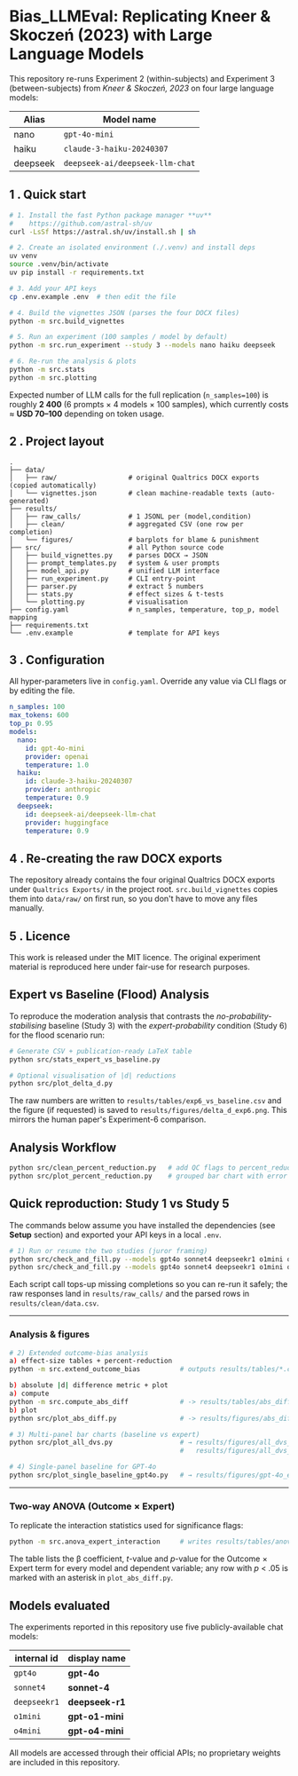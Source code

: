 # Bias_LLMEval: Replicating Kneer & Skoczeń (2023) with Large Language Models

This repository re-runs Experiment 2 (within-subjects) and Experiment 3 (between-subjects) from *Kneer & Skoczeń, 2023* on four large language models:

| Alias | Model name |
|-------|------------|
| nano  | `gpt-4o-mini` |
| haiku | `claude-3-haiku-20240307` |
| deepseek | `deepseek-ai/deepseek-llm-chat` |

## 1 . Quick start

```bash
# 1. Install the fast Python package manager **uv**
#    https://github.com/astral-sh/uv
curl -LsSf https://astral.sh/uv/install.sh | sh

# 2. Create an isolated environment (./.venv) and install deps
uv venv
source .venv/bin/activate
uv pip install -r requirements.txt

# 3. Add your API keys
cp .env.example .env  # then edit the file

# 4. Build the vignettes JSON (parses the four DOCX files)
python -m src.build_vignettes

# 5. Run an experiment (100 samples / model by default)
python -m src.run_experiment --study 3 --models nano haiku deepseek

# 6. Re-run the analysis & plots
python -m src.stats
python -m src.plotting
```

Expected number of LLM calls for the full replication (`n_samples=100`) is roughly **2 400** (6 prompts × 4 models × 100 samples), which currently costs ≈ **USD 70–100** depending on token usage.

## 2 . Project layout

```
.
├── data/
│   ├── raw/                  # original Qualtrics DOCX exports (copied automatically)
│   └── vignettes.json        # clean machine-readable texts (auto-generated)
├── results/
│   ├── raw_calls/            # 1 JSONL per (model,condition)
│   ├── clean/                # aggregated CSV (one row per completion)
│   └── figures/              # barplots for blame & punishment
├── src/                      # all Python source code
│   ├── build_vignettes.py    # parses DOCX → JSON
│   ├── prompt_templates.py   # system & user prompts
│   ├── model_api.py          # unified LLM interface
│   ├── run_experiment.py     # CLI entry-point
│   ├── parser.py             # extract 5 numbers
│   ├── stats.py              # effect sizes & t-tests
│   └── plotting.py           # visualisation
├── config.yaml               # n_samples, temperature, top_p, model mapping
├── requirements.txt
└── .env.example              # template for API keys
```

## 3 . Configuration

All hyper-parameters live in `config.yaml`. Override any value via CLI flags or by editing the file.

```yaml
n_samples: 100
max_tokens: 600
top_p: 0.95
models:
  nano:
    id: gpt-4o-mini
    provider: openai
    temperature: 1.0
  haiku:
    id: claude-3-haiku-20240307
    provider: anthropic
    temperature: 0.9
  deepseek:
    id: deepseek-ai/deepseek-llm-chat
    provider: huggingface
    temperature: 0.9
```

## 4 . Re-creating the raw DOCX exports

The repository already contains the four original Qualtrics DOCX exports under `Qualtrics Exports/` in the project root. `src.build_vignettes` copies them into `data/raw/` on first run, so you don't have to move any files manually.

## 5 . Licence

This work is released under the MIT licence. The original experiment material is reproduced here under fair-use for research purposes.

## Expert vs Baseline (Flood) Analysis

To reproduce the moderation analysis that contrasts the *no-probability-stabilising* baseline (Study 3) with the *expert-probability* condition (Study 6) for the flood scenario run:

```bash
# Generate CSV + publication-ready LaTeX table
python src/stats_expert_vs_baseline.py

# Optional visualisation of |d| reductions
python src/plot_delta_d.py
```

The raw numbers are written to `results/tables/exp6_vs_baseline.csv` and the
figure (if requested) is saved to
`results/figures/delta_d_exp6.png`. This mirrors the human paper's Experiment-6 comparison. 

## Analysis Workflow

```bash
python src/clean_percent_reduction.py   # add QC flags to percent_reduction.csv
python src/plot_percent_reduction.py    # grouped bar chart with error bars & flags
```

## Quick reproduction: Study 1 vs Study 5

The commands below assume you have installed the dependencies (see **Setup** section) and exported your API keys in a local `.env`.

```bash
# 1) Run or resume the two studies (juror framing)
python src/check_and_fill.py --models gpt4o sonnet4 deepseekr1 o1mini o4mini --study 1 --frame juror
python src/check_and_fill.py --models gpt4o sonnet4 deepseekr1 o1mini o4mini --study 5 --frame juror
```
Each script call tops-up missing completions so you can re-run it safely; the raw responses land in `results/raw_calls/` and the parsed rows in `results/clean/data.csv`.

---
### Analysis & figures

```bash
# 2) Extended outcome-bias analysis
a) effect-size tables + percent-reduction
python -m src.extend_outcome_bias          # outputs results/tables/*.csv

b) absolute |d| difference metric + plot
a) compute
python -m src.compute_abs_diff             # -> results/tables/abs_diff.csv
b) plot
python src/plot_abs_diff.py                # -> results/figures/abs_diff_bar.png

# 3) Multi-panel bar charts (baseline vs expert)
python src/plot_all_dvs.py                 # → results/figures/all_dvs_exp1_juror.png
                                           #   results/figures/all_dvs_exp5_expert_juror.png

# 4) Single-panel baseline for GPT-4o
python src/plot_single_baseline_gpt4o.py   # → results/figures/gpt-4o_exp1_baseline.png
```

---
### Two-way ANOVA (Outcome × Expert)

To replicate the interaction statistics used for significance flags:

```bash
python -m src.anova_expert_interaction     # writes results/tables/anova_interactions.csv
```

The table lists the β coefficient, *t*-value and *p*-value for the Outcome × Expert term for every model and dependent variable; any row with *p* < .05 is marked with an asterisk in `plot_abs_diff.py`. 

## Models evaluated

The experiments reported in this repository use five publicly-available chat models:

| internal id | display name |
|-------------|--------------|
| `gpt4o`     | **gpt-4o** |
| `sonnet4`   | **sonnet-4** |
| `deepseekr1`| **deepseek-r1** |
| `o1mini`    | **gpt-o1-mini** |
| `o4mini`    | **gpt-o4-mini** |

All models are accessed through their official APIs; no proprietary weights are included in this repository.